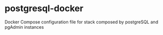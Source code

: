# postgresql-docker
Docker Compose configuration file for stack composed by postgreSQL and pgAdmin instances

